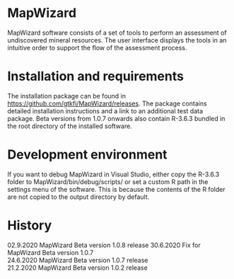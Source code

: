 # MapWizard
MapWizard software consists of a set of tools to perform an assessment of undiscovered mineral resources. The user interface displays the tools in an intuitive order to support the flow of the assessment process. 

# Installation and requirements
The installation package can be found in https://github.com/gtkfi/MapWizard/releases. The package contains detailed installation instructions and a link to an additional test data package. Beta versions from 1.0.7 onwards also contain R-3.6.3 bundled in the root directory of the installed software.

# Development environment
If you want to debug MapWizard in Visual Studio, either copy the R-3.6.3 folder to MapWizard/bin/debug/scripts/ or set a custom R path in the settings menu of the software. This is because the contents of the R folder are not copied to the output directory by default. 

# History
02.9.2020 MapWizard Beta version 1.0.8  release
30.6.2020 Fix for MapWizard Beta version 1.0.7  
24.6.2020 MapWizard Beta version 1.0.7 release  
21.2.2020 MapWizard Beta version 1.0.2 release  
